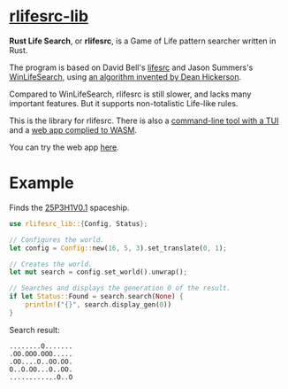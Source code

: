 # [rlifesrc-lib](https://alephalpha.github.io/rlifesrc/)

__Rust Life Search__, or __rlifesrc__, is a Game of Life pattern searcher written in Rust.

The program is based on David Bell's [lifesrc](https://github.com/DavidKinder/Xlife/tree/master/Xlife35/source/lifesearch) and Jason Summers's [WinLifeSearch](https://github.com/jsummers/winlifesearch/), using [an algorithm invented by Dean Hickerson](https://github.com/DavidKinder/Xlife/blob/master/Xlife35/source/lifesearch/ORIGIN).

Compared to WinLifeSearch, rlifesrc is still slower, and lacks many important features. But it supports non-totalistic Life-like rules.

This is the library for rlifesrc. There is also a [command-line tool with a TUI](https://github.com/AlephAlpha/rlifesrc/tree/master/tui) and a [web app complied to WASM](https://github.com/AlephAlpha/rlifesrc/tree/master/web).

You can try the web app [here](https://alephalpha.github.io/rlifesrc/).

# Example

Finds the [25P3H1V0.1](https://conwaylife.com/wiki/25P3H1V0.1) spaceship.

```rust
use rlifesrc_lib::{Config, Status};

// Configures the world.
let config = Config::new(16, 5, 3).set_translate(0, 1);

// Creates the world.
let mut search = config.set_world().unwrap();

// Searches and displays the generation 0 of the result.
if let Status::Found = search.search(None) {
    println!("{}", search.display_gen(0))
}
```

Search result:

```plaintext
........O.......
.OO.OOO.OOO.....
.OO....O..OO.OO.
O..O.OO...O..OO.
............O..O
```